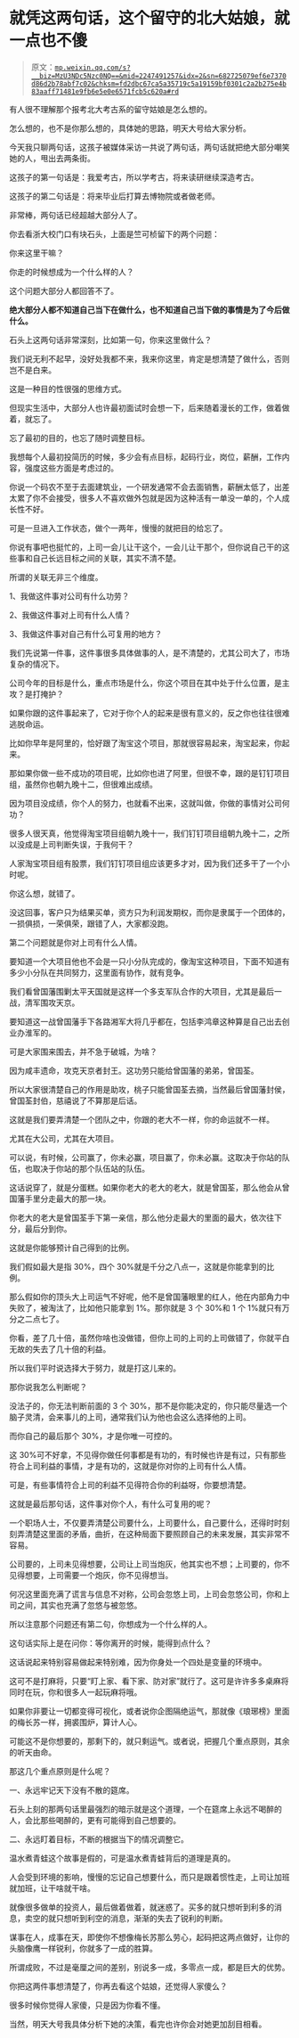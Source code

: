 # 就凭这两句话，这个留守的北大姑娘，就一点也不傻

> 原文：[`mp.weixin.qq.com/s?__biz=MzU3NDc5Nzc0NQ==&mid=2247491257&idx=2&sn=682725079ef6e7370d86d2b78abf7c02&chksm=fd2dbc67ca5a35719c5a19159bf0301c2a2b275e4b83aaff71481e9fb6e5e0e6571fcb5c620a#rd`](http://mp.weixin.qq.com/s?__biz=MzU3NDc5Nzc0NQ==&mid=2247491257&idx=2&sn=682725079ef6e7370d86d2b78abf7c02&chksm=fd2dbc67ca5a35719c5a19159bf0301c2a2b275e4b83aaff71481e9fb6e5e0e6571fcb5c620a#rd)

有人很不理解那个报考北大考古系的留守姑娘是怎么想的。 

怎么想的，也不是你那么想的，具体她的思路，明天大号给大家分析。

今天我只聊两句话，这孩子被媒体采访一共说了两句话，两句话就把绝大部分嘲笑她的人，甩出去两条街。

这孩子的第一句话是：我爱考古，所以学考古，将来读研继续深造考古。

这孩子的第二句话是：将来毕业后打算去博物院或者做老师。

非常棒，两句话已经超越大部分人了。

你去看浙大校门口有块石头，上面是竺可桢留下的两个问题：

你来这里干嘛？

你走的时候想成为一个什么样的人？

这个问题大部分人都回答不了。 

**绝大部分人都不知道自己当下在做什么，也不知道自己当下做的事情是为了今后做什么。** 

石头上这两句话非常深刻，比如第一句，你来这里做什么？

我们说无利不起早，没好处我都不来，我来你这里，肯定是想清楚了做什么，否则岂不是白来。

这是一种目的性很强的思维方式。

但现实生活中，大部分人也许最初面试时会想一下，后来随着漫长的工作，做着做着，就忘了。 

忘了最初的目的，也忘了随时调整目标。

我想每个人最初投简历的时候，多少会有点目标，起码行业，岗位，薪酬，工作内容，强度这些方面是考虑过的。 

你说一个码农不至于去面建筑业，一个研发通常不会去面销售，薪酬太低了，出差太累了你不会接受，很多人不喜欢做外包就是因为这种活有一单没一单的，个人成长性不好。 

可是一旦进入工作状态，做个一两年，慢慢的就把目的给忘了。 

你说有事吧也挺忙的，上司一会儿让干这个，一会儿让干那个，但你说自己干的这些事和自己长远目标之间的关联，其实不清不楚。 

所谓的关联无非三个维度。 

1、我做这件事对公司有什么功劳？

2、我做这件事对上司有什么人情？

3、我做这件事对自己有什么可复用的地方？

我们先说第一件事，这件事很多具体做事的人，是不清楚的，尤其公司大了，市场复杂的情况下。 

公司今年的目标是什么，重点市场是什么，你这个项目在其中处于什么位置，是主攻？是打掩护？

如果你跟的这件事起来了，它对于你个人的起来是很有意义的，反之你也往往很难逃脱命运。

比如你早年是阿里的，恰好跟了淘宝这个项目，那就很容易起来，淘宝起来，你起来。

那如果你做一些不成功的项目呢，比如你也进了阿里，但很不幸，跟的是钉钉项目组，虽然你也朝九晚十二，但很难出成绩。

因为项目没成绩，你个人的努力，也就看不出来，这就叫做，你做的事情对公司何功？

很多人很天真，他觉得淘宝项目组朝九晚十一，我们钉钉项目组朝九晚十二，之所以没成是上司判断失误，于我何干？

人家淘宝项目组有股票，我们钉钉项目组应该更多才对，因为我们还多干了一个小时呢。

你这么想，就错了。

没这回事，客户只为结果买单，资方只为利润发期权，而你是隶属于一个团体的，一损俱损，一荣俱荣，跟错了人，大家都没跑。

第二个问题就是你对上司有什么人情。 

要知道一个大项目他也不会是一只小分队完成的，像淘宝这种项目，下面不知道有多少小分队在共同努力，这里面有协作，就有竞争。 

我们看曾国藩围剿太平天国就是这样一个多支军队合作的大项目，尤其是最后一战，清军围攻天京。 

要知道这一战曾国藩手下各路湘军大将几乎都在，包括李鸿章这种算是自己出去创业办淮军的。

可是大家围来围去，并不急于破城，为啥？ 

因为咸丰遗命，攻克天京者封王。这功劳只能给曾国藩的弟弟，曾国荃。

所以大家很清楚自己的作用是助攻，桃子只能曾国荃去摘，当然最后曾国藩封侯，曾国荃封伯，慈禧说了不算那是后话。

这就是我们要弄清楚一个团队之中，你跟的老大不一样，你的命运就不一样。 

尤其在大公司，尤其在大项目。 

可以说，有时候，公司赢了，你未必赢，项目赢了，你未必赢。这取决于你站的队伍，也取决于你站的那个队伍站的队伍。

这话说穿了，就是分蛋糕。如果你老大的老大的老大，就是曾国荃，那么他会从曾国藩手里分走最大的那一块。

你老大的老大是曾国荃手下第一亲信，那么他分走最大的里面的最大，依次往下分，最后分到你。

这就是你能够预计自己得到的比例。

我们假如最大是指 30%，四个 30%就是千分之八点一，这就是你能拿到的比例。 

那么假如你的顶头大上司运气不好呢，他不是曾国藩眼里的红人，他在内部角力中失败了，被淘汰了，比如他只能拿到 1%。那你就是 3 个 30%和 1 个 1%就只有万分之二点七了。 

你看，差了几十倍，虽然你啥也没做错，但你上司的上司的上司做错了，你就平白无故的失去了几十倍的利益。 

所以我们平时说选择大于努力，就是打这儿来的。 

那你说我怎么判断呢？

没法子的，你无法判断前面的 3 个 30%，那不是你能决定的，你只能尽量选一个脑子灵清，会来事儿的上司，通常我们认为他也会这么选择他的上司。 

而你自己的最后那个 30%，才是你唯一可控的。

这 30%可不好拿，不见得你做任何事都是有功的，有时候也许是有过，只有那些符合上司利益的事情，才是有功的，这就是你对你的上司有什么人情。 

可是，有些事情符合上司的利益不见得符合你的利益呀，你要想清楚。 

这就是最后那句话，这件事对你个人，有什么可复用的呢？

一个职场人士，不仅要弄清楚公司要什么，上司要什么，自己要什么，还得时时刻刻弄清楚这里面的矛盾，曲折，在这种局面下要照顾自己的未来发展，其实非常不容易。 

公司要的，上司未见得想要，公司让上司当炮灰，他其实也不想；上司要的，你不见得想要，上司需要一个炮灰，你不见得想当。

何况这里面充满了谎言与信息不对称，公司会忽悠上司，上司会忽悠公司，你和上司之间，其实也充满了忽悠与被忽悠。

所以注意那个问题还有第二句，你想成为一个什么样的人。

这句话实际上是在问你：等你离开的时候，能得到点什么？

这话说起来特别容易做起来特别难，因为你身处一个四处是变量的环境中。 

这可不是打麻将，只要“盯上家、看下家、防对家”就行了。这可是许许多多桌麻将同时在玩，你和很多人一起玩麻将哦。

如果你非要让一切都变得可视化，或者说你企图隔绝运气，那就像《琅琊榜》里面的梅长苏一样，拥裘围炉，算计人心。 

可能这不是你想要的，那剩下的，就只剩运气。或者说，把握几个重点原则，其余的听天由命。 

那这几个重点原则是什么呢？

一、永远牢记天下没有不散的筵席。

石头上刻的那两句话里最强烈的暗示就是这个道理，一个在筵席上永远不喝醉的人，会比那些喝醉的，更有可能得到自己想要的。 

二、永远盯着目标，不断的根据当下的情况调整它。 

温水煮青蛙这个故事是假的，可是温水煮青蛙背后的道理是真的。 

人会受到环境的影响，慢慢的忘记自己想要什么，而只是跟着惯性走，上司让加班就加班，让干啥就干啥。 

就像很多做单的投资人，最后做着做着，就迷惑了。买多的就只想听到利多的消息，卖空的就只想听到利空的消息，渐渐的失去了锐利的判断。 

谋事在人，成事在天，即使你不想像梅长苏那么劳心，起码把这两点做好，让你的头脑像鹰一样锐利，你就多了一成的胜算。

所谓成败，不过是毫厘之间的差别，别说多一成，多零点一成，都是巨大的优势。

你把这两件事想清楚了，你再去看这个姑娘，还觉得人家傻么？

很多时候你觉得人家傻，只是因为你看不懂。 

当然，明天大号我具体分析下她的决策，看完也许你会对她更加刮目相看。